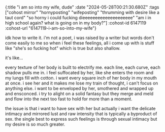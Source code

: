 {:title "i am so into my wife, dude"
 :date "2024-05-28T00:21:30.680Z"
 :tags ["cohost mirror" "hornyposting" "wifeposting" "thrumming with desire like a taut cord" "so horny i could fucking dieeeeeeeeeeeeeeeeeeee" "am i in high school again? what is going on in my body?"]
 :cohost-id 6147119
 :cohost-url "6147119-i-am-so-into-my-wife"}

idk how to write it. i'm not a poet, i was raised by a writer but words don't come easily to me so when i feel these feelings, all i come up with is stuff like "she's so fucking hot" which is true but also shallow.

it's like...

every texture of her body is built to electrify me. each line, each curve, each shadow pulls me in. i feel suffocated by her, like she enters the room and my lungs fill with cotton. i want every square inch of her body in my mouth at once. i see her and it makes me lose my train of thought, i can't focus on anything else. i want to be enveloped by her, smothered and wrapped up and ensconced. i try to alight on a solid fantasy but they merge and meld and flow into the next too fast to hold for more than a moment.

the issue is that i want to have sex with her but actually i want the delicate intimacy and mirrored lust and raw intensity that is typically a byproduct of sex. the single best to express such feelings is through sexual intimacy but my desire is so much greater.